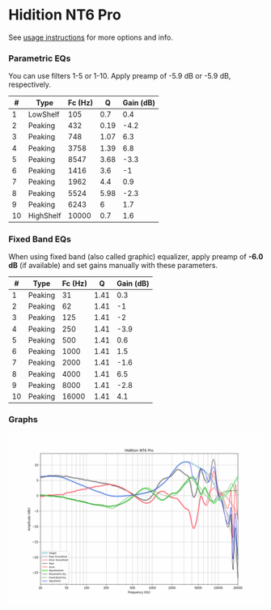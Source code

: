 # Hidition NT6 Pro
See [usage instructions](https://github.com/jaakkopasanen/AutoEq#usage) for more options and info.

### Parametric EQs
You can use filters 1-5 or 1-10. Apply preamp of -5.9 dB or -5.9 dB, respectively.

|   # | Type      |   Fc (Hz) |    Q |   Gain (dB) |
|-----|-----------|-----------|------|-------------|
|   1 | LowShelf  |       105 | 0.7  |         0.4 |
|   2 | Peaking   |       432 | 0.19 |        -4.2 |
|   3 | Peaking   |       748 | 1.07 |         6.3 |
|   4 | Peaking   |      3758 | 1.39 |         6.8 |
|   5 | Peaking   |      8547 | 3.68 |        -3.3 |
|   6 | Peaking   |      1416 | 3.6  |        -1   |
|   7 | Peaking   |      1962 | 4.4  |         0.9 |
|   8 | Peaking   |      5524 | 5.98 |        -2.3 |
|   9 | Peaking   |      6243 | 6    |         1.7 |
|  10 | HighShelf |     10000 | 0.7  |         1.6 |

### Fixed Band EQs
When using fixed band (also called graphic) equalizer, apply preamp of **-6.0 dB** (if available) and set gains manually with these parameters.

|   # | Type    |   Fc (Hz) |    Q |   Gain (dB) |
|-----|---------|-----------|------|-------------|
|   1 | Peaking |        31 | 1.41 |         0.3 |
|   2 | Peaking |        62 | 1.41 |        -1   |
|   3 | Peaking |       125 | 1.41 |        -2   |
|   4 | Peaking |       250 | 1.41 |        -3.9 |
|   5 | Peaking |       500 | 1.41 |         0.6 |
|   6 | Peaking |      1000 | 1.41 |         1.5 |
|   7 | Peaking |      2000 | 1.41 |        -1.6 |
|   8 | Peaking |      4000 | 1.41 |         6.5 |
|   9 | Peaking |      8000 | 1.41 |        -2.8 |
|  10 | Peaking |     16000 | 1.41 |         4.1 |

### Graphs
![](./Hidition%20NT6%20Pro.png)
